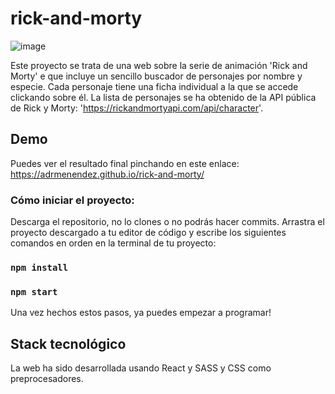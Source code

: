 # rick-and-morty

![image](https://user-images.githubusercontent.com/79847060/124566878-bc676580-de43-11eb-8e75-147a480ce97b.png)

Este proyecto se trata de una web sobre la serie de animación 'Rick and Morty' e que incluye un sencillo buscador de personajes por nombre y especie. Cada personaje tiene una ficha individual a la que se accede clickando sobre él. La lista de personajes se ha obtenido de la API pública de Rick y Morty: 'https://rickandmortyapi.com/api/character'.

## Demo

Puedes ver el resultado final pinchando en este enlace: https://adrmenendez.github.io/rick-and-morty/

### Cómo iniciar el proyecto:

Descarga el repositorio, no lo clones o no podrás hacer commits.
Arrastra el proyecto descargado a tu editor de código y escribe los siguientes comandos en orden en la terminal de tu proyecto:

### `npm install`

### `npm start`

Una vez hechos estos pasos, ya puedes empezar a programar!

## Stack tecnológico

La web ha sido desarrollada usando React y SASS y CSS como preprocesadores.

